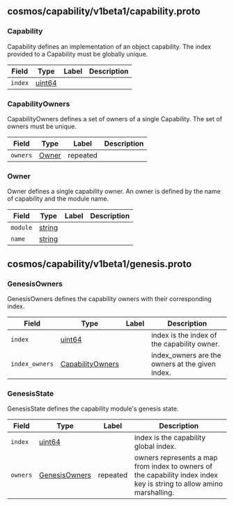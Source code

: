 ## cosmos/capability/v1beta1/capability.proto

### Capability

Capability defines an implementation of an object capability. The index provided to a Capability must be globally unique.

| Field   | Type                           | Label | Description |
| ------- | ------------------------------ | ----- | ----------- |
| `index` | [uint64](value.md#uint64) |       |             |

### CapabilityOwners

CapabilityOwners defines a set of owners of a single Capability. The set of owners must be unique.

| Field    | Type                                                   | Label    | Description |
| -------- | ------------------------------------------------------ | -------- | ----------- |
| `owners` | [Owner](capability.md#cosmos.capability.v1beta1.Owner) | repeated |             |

### Owner

Owner defines a single capability owner. An owner is defined by the name of capability and the module name.

| Field    | Type                           | Label | Description |
| -------- | ------------------------------ | ----- | ----------- |
| `module` | [string](value.md#string) |       |             |
| `name`   | [string](value.md#string) |       |             |



## cosmos/capability/v1beta1/genesis.proto

### GenesisOwners

GenesisOwners defines the capability owners with their corresponding index.

| Field          | Type                                                                         | Label | Description                                      |
| -------------- | ---------------------------------------------------------------------------- | ----- | ------------------------------------------------ |
| `index`        | [uint64](value.md#uint64)                                               |       | index is the index of the capability owner.      |
| `index_owners` | [CapabilityOwners](capability.md#cosmos.capability.v1beta1.CapabilityOwners) |       | index_owners are the owners at the given index. |

### GenesisState

GenesisState defines the capability module's genesis state.

| Field    | Type                                                                   | Label    | Description                                                                                                          |
| -------- | ---------------------------------------------------------------------- | -------- | -------------------------------------------------------------------------------------------------------------------- |
| `index`  | [uint64](value.md#uint64)                                         |          | index is the capability global index.                                                                                |
| `owners` | [GenesisOwners](capability.md#cosmos.capability.v1beta1.GenesisOwners) | repeated | owners represents a map from index to owners of the capability index index key is string to allow amino marshalling. |

